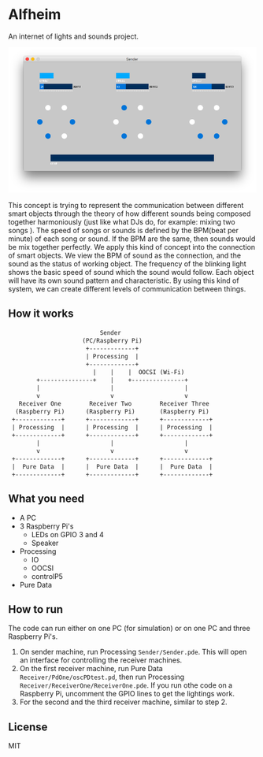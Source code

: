 # Alfheim

An internet of lights and sounds project.

![Sender UI](sender.png)

This concept is trying to represent the communication between different smart objects through the theory of how different sounds being composed together harmoniously (just like what DJs do, for example: mixing two songs ). The speed of songs or sounds is defined by the BPM(beat per minute) of each song or sound. If the BPM are the same, then sounds would be mix together perfectly. We apply this kind of concept into the connection of smart objects. We view the BPM of sound as the connection, and the sound as the status of working object. The frequency of the blinking light shows the basic speed of sound which the sound would follow. Each object will have its own sound pattern and characteristic. By using this kind of system, we can create different levels of communication between things.

## How it works

```
                          Sender
                     (PC/Raspberry Pi)
                      +-------------+
                      | Processing  |
                      +-------------+
                        |    |    |  OOCSI (Wi-Fi)
        +---------------+    |    +---------------+
        |                    |                    |
        v                    v                    v
   Receiver One        Receiver Two        Receiver Three  
  (Raspberry Pi)      (Raspberry Pi)       (Raspberry Pi)
 +-------------+      +-------------+      +-------------+ 
 | Processing  |      | Processing  |      | Processing  | 
 +-------------+      +-------------+      +-------------+ 
        |                    |                    |        
        v                    v                    v        
 +-------------+      +-------------+      +-------------+ 
 |  Pure Data  |      |  Pure Data  |      |  Pure Data  | 
 +-------------+      +-------------+      +-------------+ 

```

## What you need

- A PC
- 3 Raspberry Pi's
  - LEDs on GPIO 3 and 4
  - Speaker
- Processing
  - IO
  - OOCSI
  - controlP5
- Pure Data

## How to run

The code can run either on one PC (for simulation) or on one PC and three Raspberry Pi's.

1. On sender machine, run Processing `Sender/Sender.pde`. This will open an interface for controlling the receiver machines.
2. On the first receiver machine, run Pure Data `Receiver/PdOne/oscPDtest.pd`, then run Processing `Receiver/ReceiverOne/ReceiverOne.pde`. If you run othe code on a Raspberry Pi, uncomment the GPIO lines to get the lightings work.
3. For the second and the third receiver machine, similar to step 2.

## License

MIT
